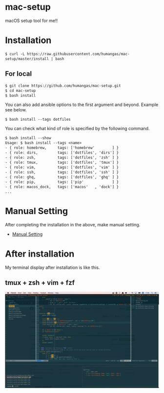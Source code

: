 # mac-setup 
macOS setup tool for me!!

# Installation
```
$ curl -L https://raw.githubusercontent.com/humangas/mac-setup/master/install | bash
```

## For local 
```
$ git clone https://github.com/humangas/mac-setup.git 
$ cd mac-setup 
$ bash install
```

You can also add ansible options to the first argument and beyond. Example see below.
```
$ bash install --tags dotfiles
```

You can check what kind of role is specified by the following command. 
```
$ bash install --show
Usage: $ bash install --tags <name>
- { role: homebrew,     tags: ['homebrew'        ] }
- { role: dirs,         tags: ['dotfiles', 'dirs'] }
- { role: zsh,          tags: ['dotfiles', 'zsh' ] }
- { role: tmux,         tags: ['dotfiles', 'tmux'] }
- { role: vim,          tags: ['dotfiles', 'vim' ] }
- { role: ssh,          tags: ['dotfiles', 'ssh' ] }
- { role: ghq,          tags: ['dotfiles', 'ghq' ] }
- { role: pip,          tags: ['pip'             ] }
- { role: macos_dock,   tags: ['macos'   , 'dock'] }
...
```

# Manual Setting
After completing the installation in the above, make manual setting.
- [Manual Setting](ManualSetting.md)


# After installation 
My terminal display after installation is like this.

## tmux + zsh + vim + fzf
![my_terminal_tmux+zsh](terminal_image.png)
